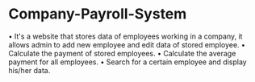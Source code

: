 # Company-Payroll-System
•	It's a website that stores data of employees working in a company, it allows admin to  add new employee and edit data of stored employee.
•	Calculate the payment of stored employees.
•	Calculate the average payment for all employees.
•	Search for a certain employee and display his/her data.

